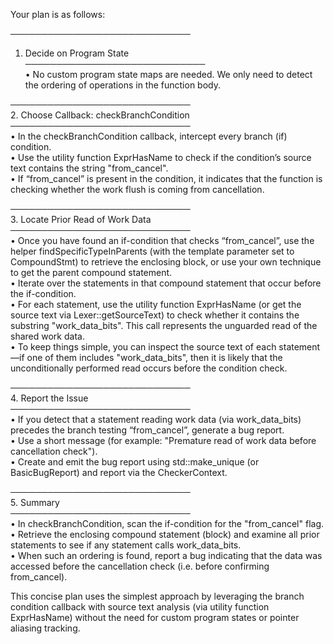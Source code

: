 Your plan is as follows:

─────────────────────────────  
1. Decide on Program State  
─────────────────────────────  
• No custom program state maps are needed. We only need to detect the ordering of operations in the function body.

─────────────────────────────  
2. Choose Callback: checkBranchCondition  
─────────────────────────────  
• In the checkBranchCondition callback, intercept every branch (if) condition.  
• Use the utility function ExprHasName to check if the condition’s source text contains the string "from_cancel".  
• If “from_cancel” is present in the condition, it indicates that the function is checking whether the work flush is coming from cancellation.

─────────────────────────────  
3. Locate Prior Read of Work Data  
─────────────────────────────  
• Once you have found an if-condition that checks “from_cancel”, use the helper findSpecificTypeInParents (with the template parameter set to CompoundStmt) to retrieve the enclosing block, or use your own technique to get the parent compound statement.  
• Iterate over the statements in that compound statement that occur before the if-condition.  
• For each statement, use the utility function ExprHasName (or get the source text via Lexer::getSourceText) to check whether it contains the substring "work_data_bits". This call represents the unguarded read of the shared work data.  
• To keep things simple, you can inspect the source text of each statement—if one of them includes "work_data_bits", then it is likely that the unconditionally performed read occurs before the condition check.

─────────────────────────────  
4. Report the Issue  
─────────────────────────────  
• If you detect that a statement reading work data (via work_data_bits) precedes the branch testing “from_cancel”, generate a bug report.  
• Use a short message (for example: "Premature read of work data before cancellation check").  
• Create and emit the bug report using std::make_unique<PathSensitiveBugReport> (or BasicBugReport) and report via the CheckerContext.

─────────────────────────────  
5. Summary  
─────────────────────────────  
• In checkBranchCondition, scan the if-condition for the "from_cancel" flag.  
• Retrieve the enclosing compound statement (block) and examine all prior statements to see if any statement calls work_data_bits.  
• When such an ordering is found, report a bug indicating that the data was accessed before the cancellation check (i.e. before confirming from_cancel).  

This concise plan uses the simplest approach by leveraging the branch condition callback with source text analysis (via utility function ExprHasName) without the need for custom program states or pointer aliasing tracking.
